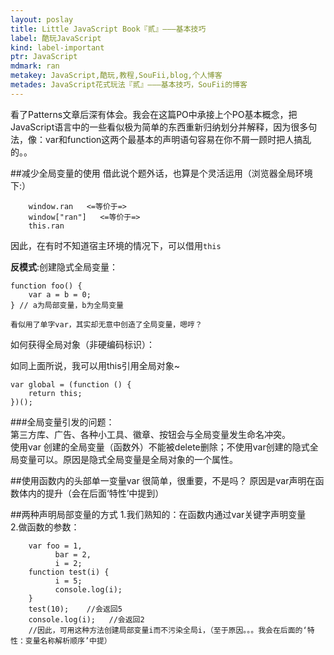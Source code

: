 ```yaml
---
layout: poslay
title: Little JavaScript Book『贰』———基本技巧
label: 酷玩JavaScript
kind: label-important
ptr: JavaScript
mdmark: ran
metakey: JavaScript,酷玩,教程,SouFii,blog,个人博客
metades: JavaScript花式玩法『贰』———基本技巧，SouFii的博客
---
```


看了Patterns文章后深有体会。我会在这篇PO中承接上个PO基本概念，把JavaScript语言中的一些看似极为简单的东西重新归纳划分并解释，因为很多句法，像：var和function这两个最基本的声明语句容易在你不屑一顾时把人搞乱的。。

##减少全局变量的使用
借此说个题外话，也算是个灵活运用（浏览器全局环境下:）

		window.ran   <=等价于=>
		window["ran"]   <=等价于=>
		this.ran
	
因此，在有时不知道宿主环境的情况下，可以借用`this`

**反模式**:创建隐式全局变量：

	function foo() {
  		var a = b = 0;
	} // a为局部变量，b为全局变量
	
	看似用了单字var，其实却无意中创造了全局变量，嗯哼？

如何获得全局对象（非硬编码标识）：

如同上面所说，我可以用this引用全局对象~

	var global = (function () {
	    return this;
	})();

###全局变量引发的问题：	
第三方库、广告、各种小工具、徽章、按钮会与全局变量发生命名冲突。  
使用var 创建的全局变量（函数外）不能被delete删除；不使用var创建的隐式全局变量可以。原因是隐式全局变量是全局对象的一个属性。

##使用函数内的头部单一变量var
很简单，很重要，不是吗？ 原因是var声明在函数体内的提升（会在后面‘特性’中提到）

##两种声明局部变量的方式
1.我们熟知的：在函数内通过var关键字声明变量	  
2.做函数的参数：

		var foo = 1, 
			  bar = 2,
			  i = 2;
		function test(i) {
			  i = 5;
			  console.log(i);
		}
		test(10);    //会返回5
		console.log(i);   //会返回2
		//因此，可用这种方法创建局部变量i而不污染全局i，（至于原因。。。我会在后面的‘特性：变量名称解析顺序’中提）

